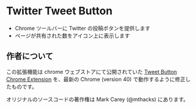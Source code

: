 Twitter Tweet Button
====================

- Chrome ツールバーに Twitter の投稿ボタンを提供します
- ページが共有された数をアイコン上に表示します


作者について
------------

この拡張機能は chrome ウェブストアにて公開されていた
[Tweet Button Chrome Extension](http://mt-hacks.com/20100813-tweet-button-chrome-extension.html)
を、最新の Chrome (version 40) で動作するように修正したものです。

オリジナルのソースコードの著作権は Mark Carey (@mthacks) にあります。
